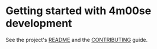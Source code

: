 # Getting started with 4m00se development

See the project's [README](https://github.com/stellar-dapps/4m00se-dapp/blob/main/README.md) and the [CONTRIBUTING](https://github.com/stellar-dapps/4m00se-dapp/blob/main/CONTRIBUTING.md) guide.

